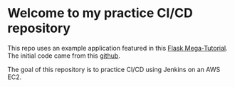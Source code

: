 # Welcome to my practice CI/CD repository

This repo uses an example application featured in this [Flask Mega-Tutorial](https://blog.miguelgrinberg.com/post/the-flask-mega-tutorial-part-i-hello-world). The initial code came from this [github](https://github.com/miguelgrinberg/microblog).

The goal of this repository is to practice CI/CD using Jenkins on an AWS EC2.
